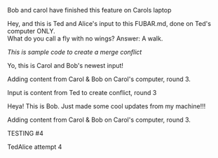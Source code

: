 Bob and carol have finished this feature on Carols laptop


Hey, and this is Ted and Alice's input to this FUBAR.md, done on Ted's computer ONLY.  
What do you call a fly with no wings?  Answer: A walk.


*This is sample code to create a merge conflict*

Yo, this is Carol and Bob's newest input!  


Adding content from Carol & Bob on Carol's computer, round 3.

Input is content from Ted to create conflict, round 3


Heya!  This is Bob.  Just made some cool updates from my machine!!!

Adding content from Carol & Bob on Carol's computer, round 3.


TESTING #4

TedAlice attempt 4